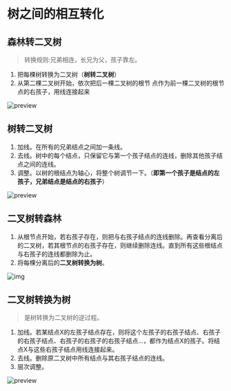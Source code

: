 # 树之间的相互转化

## **森林转二叉树**

> 转换规则:兄弟相连，长兄为父，孩子靠左。

1. 把每棵树转换为二叉树（**树转二叉树**）
2. 从第二棵二叉树开始，依次把后一棵二叉树的根节
   点作为前一棵二叉树的根节点的右孩子，用线连接起来

![preview](https://pic4.zhimg.com/v2-45b467bce6ad28d0e1aa7ec14fb5e138_r.jpg?source=1940ef5c)

## **树转二叉树**

1. 加线。在所有的兄弟结点之间加一条线。
2. 去线。树中的每个结点，只保留它与第一个孩子结点的连线，删除其他孩子结点之间的连线。
3. 调整。以树的根结点为轴心，将整个树调节一下。（**即第一个孩子是结点的左孩子，兄弟结点是结点的右孩子**）

![preview](https://pic1.zhimg.com/v2-77c9a98c15f7943b71264bff9b605e37_r.jpg?source=1940ef5c)

## **二叉树转森林**

1. 从根节点开始，若右孩子存在，则把与右孩子结点的连线删除。再查看分离后的二叉树，若其根节点的右孩子存在，则继续删除连线。直到所有这些根结点与右孩子的连线都删除为止。
2. 将每棵分离后的**二叉树转换为树**。

![img](https://pic1.zhimg.com/80/v2-a87ac988323f25094e7a28015fb51187_720w.jpg?source=1940ef5c)

## **二叉树转换为树**

> 是树转换为二叉树的逆过程。

1. 加线。若某结点X的左孩子结点存在，则将这个左孩子的右孩子结点、右孩子的右孩子结点、右孩子的右孩子的右孩子结点…，都作为结点X的孩子。将结点X与这些右孩子结点用线连接起来。
2. 去线。删除原二叉树中所有结点与其右孩子结点的连线。
3. 层次调整。

![preview](https://pic2.zhimg.com/v2-7970f200662752f5d7284387e56bc7a8_r.jpg?source=1940ef5c)
